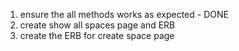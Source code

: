 1. ensure the all methods works as expected - DONE
2. create show all spaces page and ERB
3. create the ERB for create space page


